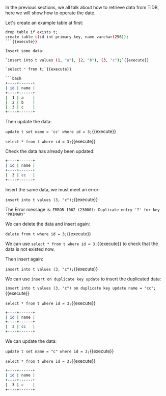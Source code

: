 In the previous sections, we all talk about how to retrieve data from TiDB, here we will show how to operate the date.

Let's create an example table at first:

```sh
drop table if exists t;
create table t(id int primary key, name varchar(256));
```{{execute}}

Insert some data:

`insert into t values (1, "a"), (2, "b"), (3, "c");`{{execute}}

`select * from t;`{{execute}}

```bash
+----+------+
| id | name |
+----+------+
|  1 | a    |
|  2 | b    |
|  3 | c    |
+----+------+
```

Then update the data:

`update t set name = 'cc' where id = 3;`{{execute}}

`select * from t where id = 3;`{{execute}}

Check the data has already been updated:
```bash
+----+------+
| id | name |
+----+------+
|  3 | cc   |
+----+------+
```

Insert the same data, we must meet an error:

`insert into t values (3, "c");`{{execute}}

The Error message is: `ERROR 1062 (23000): Duplicate entry '?' for key 'PRIMARY'`


We can delete the data and insert again:

`delete from t where id = 3;`{{execute}}

We can use `select * from t where id = 3;`{{execute}} to check that the data is not existed now.

Then insert again:

`insert into t values (3, "c");`{{execute}}

We can use `insert on duplicate key update` to insert the duplicated data:

`insert into t values (3, "c") on duplicate key update name = "cc";`{{execute}}

`select * from t where id = 3;`{{execute}}

```bash
+----+------+
| id | name |
+----+------+
|  3 | cc   |
+----+------+
```

We can update the data:

`update t set name = "c" where id = 3;`{{execute}}

`select * from t where id = 3;`{{execute}}

```bash
+----+------+
| id | name |
+----+------+
|  3 | c    |
+----+------+
```

